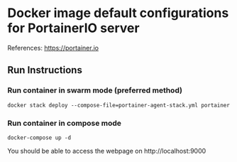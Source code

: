 Docker image default configurations for PortainerIO server
================================

References: https://portainer.io

## Run Instructions

### Run container in swarm mode (preferred method)

    docker stack deploy --compose-file=portainer-agent-stack.yml portainer

### Run container in compose mode

    docker-compose up -d

You should be able to access the webpage on http://localhost:9000
